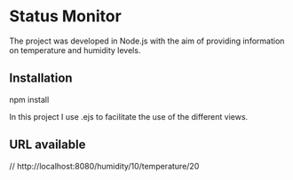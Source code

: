 # Status Monitor

The project was developed in Node.js with the aim of providing information on temperature and humidity levels.

## Installation
npm install


In this project I use .ejs to facilitate the use of the different views.

## URL available
// http://localhost:8080/humidity/10/temperature/20